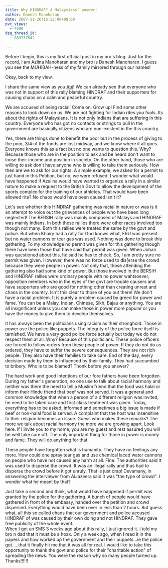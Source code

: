 ```yaml
---
title: Why HINDRAF? A Malaysians’ answer!
author: Danesh Manoharan
date: 2007-11-26T15:22:00+00:00
pvc_views:
  - 4690
dsq_thread_id:
  - 889737642

---
```

Before I begin, this is my first official post in my bro's blog. Just for the record, I am Azlina Manoharan and my bro is Danesh Manoharan. I guess you see the MUHIBAH-ness of my family mirrored through our names!

Okay, back to my view.

I share the same view as you [Abi][1]! We can already see that everyone who was not in support of this rally blaming HINDRAF and their supporters for causing chaos on a calm and peaceful country.

We are accused of being racial! Come on. Grow up! Find some other reasons to look down on us. We are not fighting for Indian rites you fools. Its about the rights of Malaysians. It is not only Indians that are suffering in this country. Everyone who has got no contacts or strings to pull in the government are basically citizens who are non-existent in the this country.

Yes, there are things done to benefit the poor but in the process of giving to the poor, 3/4 of the funds are lost midway, and we know where it all goes. Everyone knows this as a fact but no one wants to question this. Why? Because those who are in the position to ask and be heard don't want to loose their income and position in society. On the other hand, those who are willing to ask don't have anyone who is willing to take them seriously. How then are we to ask for our rights. A simple example, we asked for a permit to just hand in this Petition, but no, we were refused. I wonder what would have happened if Azalina would have wanted to organize a rally in a similar nature to make a request to the British Govt to allow the development of the sports complex for the training of our athletes. That would have been allowed rite? No chaos would have been caused isn't it?

<!--more-->Let's see whether this HINDRAF gathering was racial in nature or was is it an attempt to voice out the grievances of people who have been long neglected! The BERSIH rally was mainly composed of Malays and HINDRAF was mainly Indians. In both these rallies there were other races involved too though not many. Both this rallies were treated the same by the govt and police. But when Khairy had a rally for God knows what, FRU was present but no water cannons or tear gas was used. Nothing was done to break this gathering. To my knowledge no permit was given for this gathering though there have been those that have said that permit was given. When Johari was questioned about this, he said he has to check. So, I am pretty sure no permit was given. However, there was no force used to dis[erse the crowd because they were people in power. Not only that, those attending the gathering also had some kind of power. But those involved in the BERSIH and HINDRAF rallies were ordinary people with no power wahtsoever, opposition members who in the eyes of the govt are trouble causers and have supporters who are good for nothing other than creating unrest and chaos in the country. Isn't this clear to those of you out there! We don't have a racial problem. It is purely a problem caused by greed for power and fame. You can be a Malay, Indian, Chinese, Sikh, Bajau or anything. You are all insignificant unless you can make those in power more popular or you have the money to give them to develop themselves.

It has always been the politicians using racism as their stronghold. Those in power use the police like puppets. The integrity of the police force itself is tarnished. We have a very good police force actually but today we do not respect them at all. Why? Because of this politicians. These police officers are forced to follow orders from these people of power. If they do not do as ordered, they have to suffer the severe consequences. They are not rich people. They also have their families to take care. End of the day, every decision made by them is influenced by their family. They had succumbed to bribery. Who is to be blamed? Thonk before you answer?

The hard work and good intentions of our fore fathers have been forgotten. During my father's generation, no one use to talk about racial harmony and neither was there the need to tell a Muslim friend that the food was halal or inform their Hindu friend that beef was not served. It was a general and common knowledge that when a person of a different religion was invited, he need to be taken care and first class treatment was given. Today, everything has to be asked, informed and sometimes a big issue is made if beef or non-halal food is served. A complaint that the host was insensitive to their religion becomes an issue. Guess who makes these remarks? The more we talk about racial harmony the more we are growing apart. Look here. If I invite you to my home, you are my guest and rest assured you will be well take care off. The only important thing for those in power is money and fame. They will do anything for that.

These people have forgotten what is humanity. They have no feelings any more. How could one spray tear gas and use chemical laced water cannons on people who have not caused any harm at all. Fine. The authorities said it was used to disperse the crowd. It was an illegal rally and thus had to disperse the crowd before it got unruly. That is just crap! Devamany, in answering the interviewer from AlJazeera said it was "the type of crowd". I wonder what he meant by that?

Just take a second and think, what would have happened if permit was granted by the police for the gathering. A bunch of people would have gathered in front of the embassy, handed over the petition and crowd dispersed. Everything would have been over in less than 2 hours. But guess what, all this so called chaos that our government and police accused HINDRAF of was caused by their own doing and not HINDRAF. They gave free publicity of the whole event.  
When I got an SMS 3 weeks ago about this rally, I just ignored it. I told my bro n dad that it must be a hoax. Only a week ago, when I read it in the papers and how worked up the government and their puppets...ie the police got.....that it finally hit me that it was all for real. I would like to take this opportunity to thank the govt and police for their "charitable action" of spreading the news. You were the reason why so many people turned up. Thanks!!!!!!

 [1]: http://www.abinesh.com/delirium/posts/hindraf-rally-the-way-i-see-it/